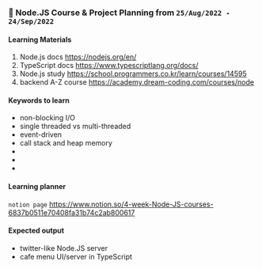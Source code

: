 ### 📘 Node.JS Course & Project Planning from `25/Aug/2022 - 24/Sep/2022` 

####  Learning Materials 
 1. Node.js docs https://nodejs.org/en/
 2. TypeScript docs https://www.typescriptlang.org/docs/ 
 3. Node.js study https://school.programmers.co.kr/learn/courses/14595
 4. backend A-Z course https://academy.dream-coding.com/courses/node

#### Keywords to learn
- non-blocking I/O
- single threaded vs multi-threaded
- event-driven
- call stack and heap memory
-
-
- 

#### Learning planner
`notion page` https://www.notion.so/4-week-Node-JS-courses-6837b0511e70408fa31b74c2ab800617

#### Expected output
- twitter-like Node.JS server 
- cafe menu UI/server in TypeScript
